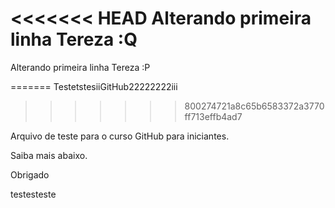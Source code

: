 <<<<<<< HEAD
Alterando primeira linha Tereza :Q
=======
Alterando primeira linha Tereza :P

=======
TestetstesiiGitHub22222222iii
>>>>>>> 800274721a8c65b6583372a3770ff713effb4ad7

Arquivo de teste para o curso GitHub para iniciantes.

Saiba mais abaixo.

Obrigado

testesteste
